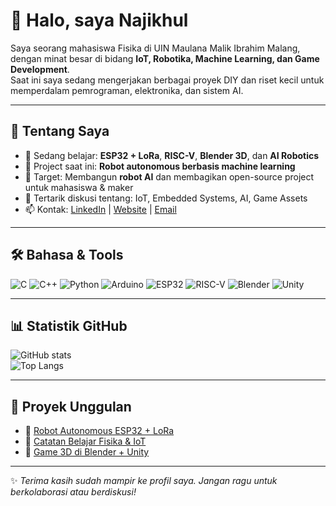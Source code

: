 # 👋 Halo, saya Najikhul

Saya seorang mahasiswa Fisika di UIN Maulana Malik Ibrahim Malang, dengan minat besar di bidang **IoT, Robotika, Machine Learning, dan Game Development**.  
Saat ini saya sedang mengerjakan berbagai proyek DIY dan riset kecil untuk memperdalam pemrograman, elektronika, dan sistem AI.

---

## 🚀 Tentang Saya
- 🌱 Sedang belajar: **ESP32 + LoRa**, **RISC-V**, **Blender 3D**, dan **AI Robotics**  
- 🔭 Project saat ini: **Robot autonomous berbasis machine learning**  
- 🎯 Target: Membangun **robot AI** dan membagikan open-source project untuk mahasiswa & maker  
- 💬 Tertarik diskusi tentang: IoT, Embedded Systems, AI, Game Assets  
- 📫 Kontak: [LinkedIn](#) | [Website](#) | [Email](mailto:youremail@example.com)

---

## 🛠️ Bahasa & Tools
![C](https://img.shields.io/badge/C-00599C?style=for-the-badge&logo=c&logoColor=white)
![C++](https://img.shields.io/badge/C++-00599C?style=for-the-badge&logo=c%2B%2B&logoColor=white)
![Python](https://img.shields.io/badge/Python-3776AB?style=for-the-badge&logo=python&logoColor=white)
![Arduino](https://img.shields.io/badge/Arduino-00979D?style=for-the-badge&logo=arduino&logoColor=white)
![ESP32](https://img.shields.io/badge/ESP32-000000?style=for-the-badge&logo=espressif&logoColor=white)
![RISC-V](https://img.shields.io/badge/RISC--V-283272?style=for-the-badge&logo=risc-v&logoColor=white)
![Blender](https://img.shields.io/badge/Blender-F5792A?style=for-the-badge&logo=blender&logoColor=white)
![Unity](https://img.shields.io/badge/Unity-000000?style=for-the-badge&logo=unity&logoColor=white)

---

## 📊 Statistik GitHub
![GitHub stats](https://github-readme-stats.vercel.app/api?username=USERNAME&show_icons=true&theme=tokyonight)  
![Top Langs](https://github-readme-stats.vercel.app/api/top-langs/?username=USERNAME&layout=compact&theme=tokyonight)

---

## 📂 Proyek Unggulan
- 🔹 [Robot Autonomous ESP32 + LoRa](#)  
- 🔹 [Catatan Belajar Fisika & IoT](#)  
- 🔹 [Game 3D di Blender + Unity](#)  

---

✨ *Terima kasih sudah mampir ke profil saya. Jangan ragu untuk berkolaborasi atau berdiskusi!*
